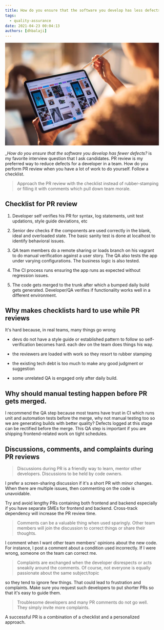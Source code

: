 ```yaml
---
title: How do you ensure that the software you develop has less defects?
tags:
  - quality-assurance
date: 2021-04-23 00:04:13
authors: [dhbalaji]
---
```


![software-bug-check](./assets/software-bug-check.webp)

__How do you ensure that the software you develop has fewer defects?_ is my favorite interview question that I ask candidates. PR review is my preferred way to reduce defects for a developer in a team. How do you perform PR review when you have a lot of work to do yourself. Follow a checklist.

<!-- truncate -->
 
> Approach the PR review with the checklist instead of rubber-stamping or filling it with comments which pull down team morale.

## Checklist for PR review 

1. Developer self verifies his PR for syntax, log statements, unit test updations,  style guide deviations, etc

2. Senior dev checks if the components are used correctly in the blank, ideal and overloaded state. The basic sanity test is done at localhost to identify behavioral issues.

3. QA team members do a remote sharing or loads branch on his vagrant to do manual verification against a user story. The QA also tests the app under varying configurations. The business logic is also tested.

4. The CI process runs ensuring the app runs as expected without regression issues.

5. The code gets merged to the trunk after which a bumped daily build gets generated. Developer/QA verifies if functionality works well in a different environment.

## Why makes checklists hard to use while PR reviews

It's hard because, in real teams, many things go wrong

- devs do not have a style guide or established pattern to follow so self-verification becomes hard. each dev on the team does things his way.

- the reviewers are loaded with work so they resort to rubber stamping
  
- the existing tech debt is too much to make any good judgment or suggestion

- some unrelated QA is engaged only after daily build.
  
## Why should manual testing happen before PR gets merged. 
  
I recommend the QA step because most teams have trust in CI which runs unit and automation tests before the merge, why not manual testing too so we are generating builds with better quality? Defects logged at this stage can be rectified before the merge. This QA step is important if you are shipping frontend-related work on tight schedules.

## Discussions, comments, and complaints during PR reviews

> Discussions during PR is a friendly way to learn, mentor other developers. Discussions to be held by code owners.

I prefer a screen-sharing discussion if it's a short PR with minor changes. When there are multiple issues, then commenting on the code is unavoidable.

Try and avoid lengthy PRs containing both frontend and backend especially if you have separate SMEs for frontend and backend. Cross-track dependency will increase the PR review time.

> Comments can be a valuable thing when used sparingly. Other team members will join the discussion to correct things or share their thoughts.

I comment when I want other team members' opinions about the new code. For instance, I post a comment about a condition used incorrectly. If I were wrong, someone on the team can correct me.

> Complaints are exchanged when the developer disrespects or acts sneakily around the comments. Of course, not everyone is equally passionate about the same subject/topic

 so they tend to ignore few things. That could lead to frustration and complaints. Make sure you request such developers to put shorter PRs so that it's easy to guide them. 

> Troublesome developers and many PR comments do not go well. They simply invite more complaints.

A successful PR is a combination of a checklist and a personalized approach. 
